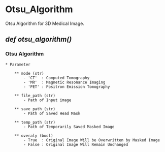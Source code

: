 # Otsu_Algorithm

Otsu Algorithm for 3D Medical Image.


## ***def otsu_algorithm()***
    
### Otsu Algorithm
    
    * Parameter

        ** mode (str)
            - 'CT'  : Computed Tomography
            - 'MR'  : Magnetic Resonance Imaging
            - 'PET' : Positron Emission Tomography

        ** file_path (str)
            - Path of Input image

        ** save_path (str)
            - Path of Saved Head Mask

        ** temp_path (str)
            - Path of Temporarily Saved Masked Image

        ** overaly (bool)
            - True  : Original Image Will be Overwritten by Masked Image
            - False : Original Image Will Remain Unchanged